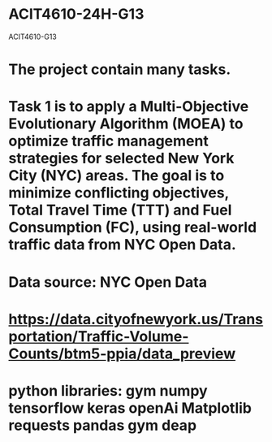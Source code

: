 # ACIT4610-24H-G13
ACIT4610-G13

# The project contain many tasks.

# Task 1 is to apply a Multi-Objective Evolutionary Algorithm (MOEA) to optimize traffic management strategies for selected New York City (NYC) areas. The goal is to minimize conflicting objectives, Total Travel Time (TTT) and Fuel Consumption (FC), using real-world traffic data from NYC Open Data.

# Data source: NYC Open Data
# https://data.cityofnewyork.us/Transportation/Traffic-Volume-Counts/btm5-ppia/data_preview
# python libraries: gym numpy tensorflow keras openAi Matplotlib requests pandas gym deap